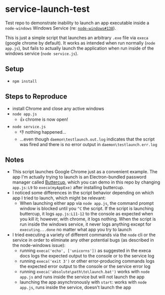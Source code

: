 # service-launch-test

Test repo to demonstrate inability to launch an app executable inside a `node-windows` Windows Service (re: [`node-windows#138`](https://github.com/coreybutler/node-windows/issues/138)).

This is just a simple script that launches an arbitrary `.exe` file via `execa` (google chrome by default). It works as intended when run normally (`node app.js`), but fails to actually launch the application when run inside of the windows service (`node service.js`).


## Setup
* `npm install`

## Steps to Reproduce
* install Chrome and close any active windows
* `node app.js`
  * :+1: chrome is now open!
* `node service.js`
  * :-1: nothing happened...
  * ...even though `daemon\testlaunch.out.log` indicates that the script was fired and there is no error output in `daemon\testlaunch.err.log`

## Notes
* This script launches Google Chrome just as a convenient example. The app I'm actually trying to launch is an Electron-bundled password manager called [Buttercup](https://github.com/buttercup-pw/buttercup/releases/tag/v0.2.0-alpha), which you can demo in this repo by changing `app.js:L9` to `execa(myAppExe)` after installing buttercup.
* I noticed some differences in the script behavior depending on which app I tried to launch, which might be relevant:
  * When launching either app via `node app.js`, the command prompt window is blocked until you `^C` the script. If the script is launching buttercup, it logs `app.js:L11-12` to the console as expected when you kill it; however, with chrome, it logs nothing. When the script is run inside the windows service, it never logs anything except for `executing...done` no matter what app you try to launch
* I tried executing a variety of different commands via the `node` cli or the service in order to eliminate any other potential bugs (as described in the node-windows issue):
  * running `execa('echo', ['unicorns'])` as suggested in the execa docs logs the expected output to the console or to the service log
  * running `execa('exit 3')` or other error-producing commands logs the expected error output to the console or the service error log
  * running `execa('absolute\path\to\launch.bat')` works with `node app.js` and runs inside the service but will not launch the app
  * launching the app asynchronously with `start`: works with `node app.js`, runs inside the service, doesn't launch the app
